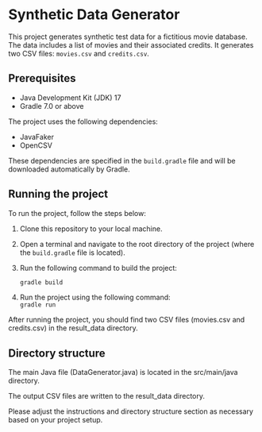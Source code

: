 # Synthetic Data Generator

This project generates synthetic test data for a fictitious movie database. The data includes a list of movies and their associated credits. It generates two CSV files: `movies.csv` and `credits.csv`.

## Prerequisites

- Java Development Kit (JDK) 17
- Gradle 7.0 or above

The project uses the following dependencies:

- JavaFaker
- OpenCSV

These dependencies are specified in the `build.gradle` file and will be downloaded automatically by Gradle.

## Running the project

To run the project, follow the steps below:

1. Clone this repository to your local machine.

2. Open a terminal and navigate to the root directory of the project (where the `build.gradle` file is located).

3. Run the following command to build the project:

   ```bash
   gradle build
   
4. Run the project using the following command:  
   `gradle run`

After running the project, you should find two CSV files (movies.csv and credits.csv) in the result_data directory.

## Directory structure
The main Java file (DataGenerator.java) is located in the src/main/java directory.

The output CSV files are written to the result_data directory.


Please adjust the instructions and directory structure section as necessary based on your project setup.
